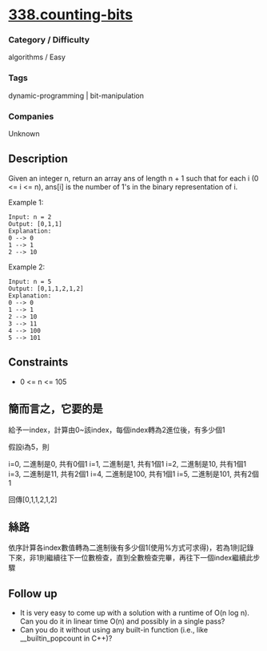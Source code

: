 # [338.counting-bits](https://leetcode.com/problems/counting-bits/)

### Category / Difficulty
algorithms / Easy

### Tags
dynamic-programming | bit-manipulation
	 		
### Companies
Unknown

## Description
Given an integer n, return an array ans of length n + 1 such that for each i (0 <= i <= n), ans[i] is the number of 1's in the binary representation of i.

 

Example 1:
```
Input: n = 2
Output: [0,1,1]
Explanation:
0 --> 0
1 --> 1
2 --> 10
```

Example 2:
```
Input: n = 5
Output: [0,1,1,2,1,2]
Explanation:
0 --> 0
1 --> 1
2 --> 10
3 --> 11
4 --> 100
5 --> 101
```

## Constraints
- 0 <= n <= 105

## 簡而言之，它要的是
給予一index，計算由0~該index，每個index轉為2進位後，有多少個1

假設i為5，則

i=0, 二進制是0, 共有0個1
i=1, 二進制是1, 共有1個1
i=2, 二進制是10, 共有1個1
i=3, 二進制是11, 共有2個1
i=4, 二進制是100, 共有1個1
i=5, 二進制是101, 共有2個1

回傳[0,1,1,2,1,2]


## 絲路
依序計算各index數值轉為二進制後有多少個1(使用%方式可求得)，若為1則記錄下來，非1則繼續往下一位數檢查，直到全數檢查完畢，再往下一個index繼續此步驟


## Follow up
- It is very easy to come up with a solution with a runtime of O(n log n). Can you do it in linear time O(n) and possibly in a single pass?
- Can you do it without using any built-in function (i.e., like __builtin_popcount in C++)?

